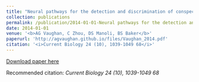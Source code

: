 ```yaml
---
title: "Neural pathways for the detection and discrimination of conspecific song in D. melanogaster (2014)"
collection: publications
permalink: /publication/2014-01-01-Neural pathways for the detection and discrimination of conspecific song in D. melanogaster
date: 2014-01-01
venue: '<b>AG Vaughan, C Zhou, DS Manoli, BS Baker</b>'
paperurl: 'http://agvaughan.github.io/files/Vaughan_2014.pdf'
citation: '<i>Current Biology 24 (10), 1039-1049 68</i>'
---
```

[Download paper here](http://agvaughan.github.io/files/Vaughan_2014.pdf)

Recommended citation: <i>Current Biology 24 (10), 1039-1049 68</i>
